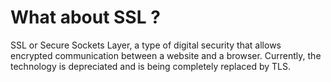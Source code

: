 # What about SSL ?
SSL or Secure Sockets Layer, a type of digital security that allows encrypted communication between a website and a browser. Currently, the technology is depreciated and is being completely replaced by TLS.

